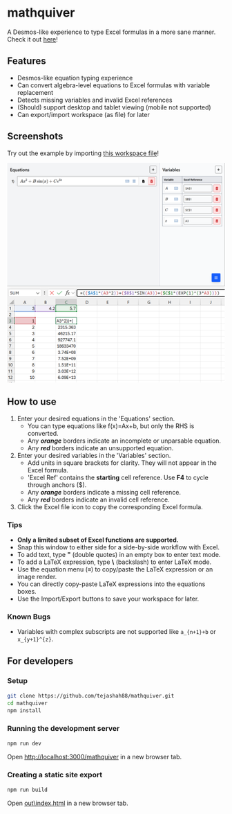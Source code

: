 # mathquiver
A Desmos-like experience to type Excel formulas in a more sane manner. Check it out [here](https://tejashah88.github.io/mathquiver/)!

## Features
- Desmos-like equation typing experience
- Can convert algebra-level equations to Excel formulas with variable replacement
- Detects missing variables and invalid Excel references
- (Should) support desktop and tablet viewing (mobile not supported)
- Can export/import workspace (as file) for later

## Screenshots

Try out the example by importing [this workspace file](docs\mathquiver-example.json)!

<img src="docs/desktop-view.png" width="1024">
<img src="docs/excel-result-view.png" width="1024">

## How to use
1. Enter your desired equations in the 'Equations' section.
   - You can type equations like f(x)=Ax+b, but only the RHS is converted.
   - Any ***orange*** borders indicate an incomplete or unparsable equation.
   - Any ***red*** borders indicate an unsupported equation.
2. Enter your desired variables in the 'Variables' section.
   - Add units in square brackets for clarity. They will not appear in the Excel formula.
   - 'Excel Ref' contains the **starting** cell reference. Use **F4** to cycle through anchors ($).
   - Any ***orange*** borders indicate a missing cell reference.
   - Any ***red*** borders indicate an invalid cell reference.
3. Click the Excel file icon to copy the corresponding Excel formula.

### Tips
- **Only a limited subset of Excel functions are supported.**
- Snap this window to either side for a side-by-side workflow with Excel.
- To add text, type **"** (double quotes) in an empty box to enter text mode.
- To add a LaTeX expression, type **\\** (backslash) to enter LaTeX mode.
- Use the equation menu (≡) to copy/paste the LaTeX expression or an image render.
- You can directly copy-paste LaTeX expressions into the equations boxes.
- Use the Import/Export buttons to save your workspace for later.

### Known Bugs
- Variables with complex subscripts are not supported like `a_{n+1}+b` or `x_{y+1}^{z}`.

## For developers

### Setup
```bash
git clone https://github.com/tejashah88/mathquiver.git
cd mathquiver
npm install
```

### Running the development server
```bash
npm run dev
```

Open [http://localhost:3000/mathquiver](http://localhost:3000/mathquiver) in a new browser tab.

### Creating a static site export
```bash
npm run build
```

Open [out\index.html](out\index.html) in a new browser tab.
